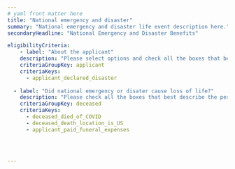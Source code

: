 ```yaml
---
# yaml front matter here
title: "National emergency and disaster"
summary: "National emergency and disaster life event description here."
secondaryHeadline: "National Emergency and Disaster Benefits"

eligibilityCriteria:
    - label: "About the applicant"
    description: "Please select options and check all the boxes that best describe you (the person who will be applying for benefits)."
    criteriaGroupKey: applicant
    criteriaKeys:
      - applicant_declared_disaster
      
  - label: "Did national emergency or disater cause loss of life?"
    description: "Please check all the boxes that best describe the person who died."
    criteriaGroupKey: deceased
    criteriaKeys:
      - deceased_died_of_COVID
      - deceased_death_location_is_US
      - applicant_paid_funeral_expenses
 



---
```

